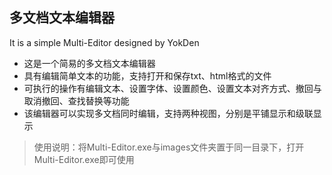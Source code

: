 ## 多文档文本编辑器
It is a simple Multi-Editor designed by YokDen  

- 这是一个简易的多文档文本编辑器
- 具有编辑简单文本的功能，支持打开和保存txt、html格式的文件  
- 可执行的操作有编辑文本、设置字体、设置颜色、设置文本对齐方式、撤回与取消撤回、查找替换等功能
- 该编辑器可以实现多文档同时编辑，支持两种视图，分别是平铺显示和级联显示

> 使用说明：将Multi-Editor.exe与images文件夹置于同一目录下，打开Multi-Editor.exe即可使用
